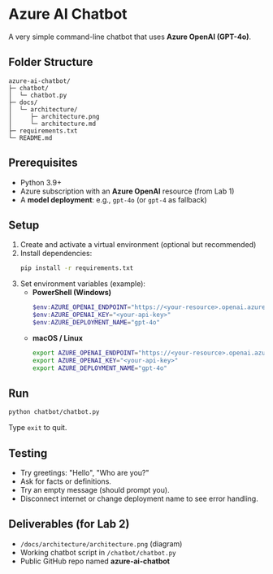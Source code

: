 
# Azure AI Chatbot

A very simple command-line chatbot that uses **Azure OpenAI (GPT-4o)**.

## Folder Structure
```
azure-ai-chatbot/
├─ chatbot/
│  └─ chatbot.py
├─ docs/
│  └─ architecture/
│     ├─ architecture.png
│     └─ architecture.md
├─ requirements.txt
└─ README.md
```

## Prerequisites
- Python 3.9+
- Azure subscription with an **Azure OpenAI** resource (from Lab 1)
- A **model deployment**: e.g., `gpt-4o` (or `gpt-4` as fallback)

## Setup
1. Create and activate a virtual environment (optional but recommended)
2. Install dependencies:
   ```bash
   pip install -r requirements.txt
   ```
3. Set environment variables (example):
   - **PowerShell (Windows)**
     ```powershell
     $env:AZURE_OPENAI_ENDPOINT="https://<your-resource>.openai.azure.com/"
     $env:AZURE_OPENAI_KEY="<your-api-key>"
     $env:AZURE_DEPLOYMENT_NAME="gpt-4o"
     ```
   - **macOS / Linux**
     ```bash
     export AZURE_OPENAI_ENDPOINT="https://<your-resource>.openai.azure.com/"
     export AZURE_OPENAI_KEY="<your-api-key>"
     export AZURE_DEPLOYMENT_NAME="gpt-4o"
     ```

## Run
```bash
python chatbot/chatbot.py
```

Type `exit` to quit.

## Testing
- Try greetings: "Hello", "Who are you?"
- Ask for facts or definitions.
- Try an empty message (should prompt you).
- Disconnect internet or change deployment name to see error handling.

## Deliverables (for Lab 2)
- `/docs/architecture/architecture.png` (diagram)
- Working chatbot script in `/chatbot/chatbot.py`
- Public GitHub repo named **azure-ai-chatbot**

